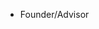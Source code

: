 - Founder/Advisor

<!---
joshuavoydik/joshuavoydik is a ✨ special ✨ repository because its `README.md` (this file) appears on your GitHub profile.
You can click the Preview link to take a look at your changes.
--->
